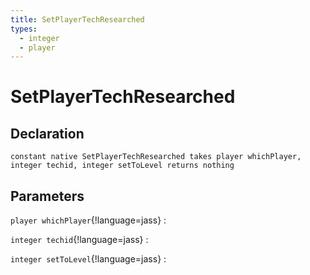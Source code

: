 ```yaml
---
title: SetPlayerTechResearched
types:
  - integer
  - player
---
```


# SetPlayerTechResearched

## Declaration

```jass
constant native SetPlayerTechResearched takes player whichPlayer, integer techid, integer setToLevel returns nothing
```

## Parameters
`player whichPlayer`{!language=jass}
: 

`integer techid`{!language=jass}
: 

`integer setToLevel`{!language=jass}
: 
